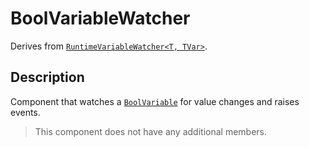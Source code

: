 # BoolVariableWatcher

Derives from [`RuntimeVariableWatcher<T, TVar>`](runtime-variable-watcher.md).

## Description

Component that watches a [`BoolVariable`](../variables/bool-variable.md) for value changes and raises events.

> This component does not have any additional members.